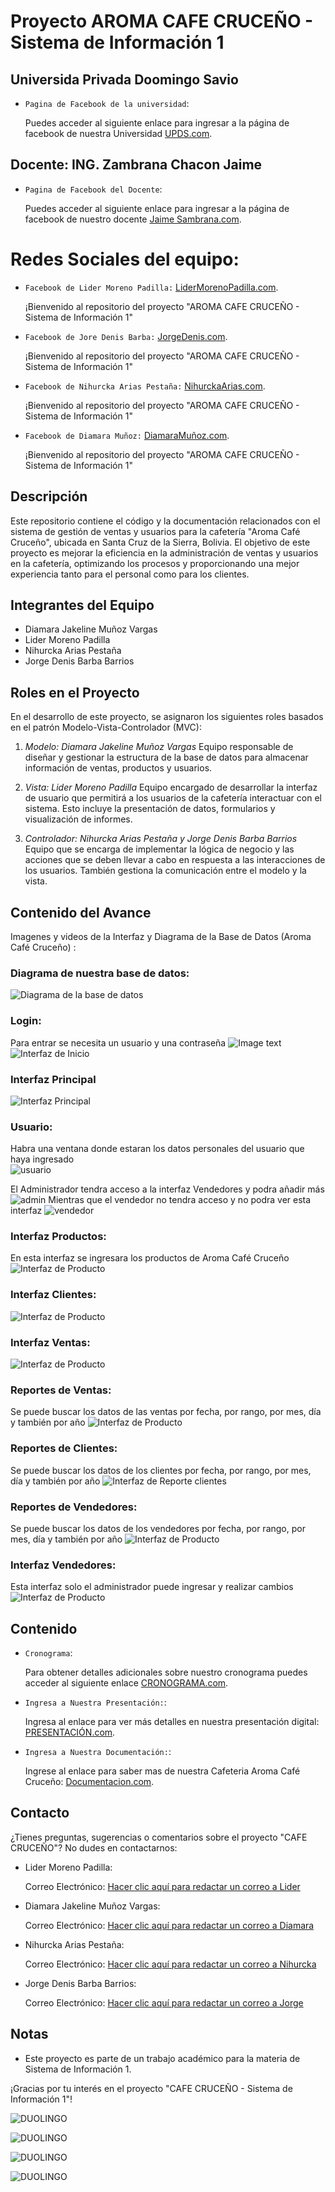 # Proyecto AROMA CAFE CRUCEÑO - Sistema de Información 1
## Universida Privada Doomingo Savio
- `Pagina de Facebook de la universidad`: <p>Puedes acceder al siguiente enlace para ingresar a la página de facebook de nuestra Universidad <a href="https://www.facebook.com/UPDS.bo">UPDS.com</a>.</p>
## Docente: ING. Zambrana Chacon Jaime
- `Pagina de Facebook del Docente`: <p>Puedes acceder al siguiente enlace para ingresar a la página de facebook de nuestro docente <a href="https://www.facebook.com/zambranachaconjaime">Jaime Sambrana.com</a>.</p>
# Redes Sociales del equipo:

- `Facebook de Lider Moreno Padilla:` <a href="https://www.facebook.com/lider.morenopadilla.79?mibextid=b06tZ0">LiderMorenoPadilla.com</a>.</p>
¡Bienvenido al repositorio del proyecto "AROMA CAFE CRUCEÑO - Sistema de Información 1" 

- `Facebook de Jore Denis Barba:` <a href="https://www.facebook.com/JorgeDenis101095?mibextid=ZbWKwL">JorgeDenis.com</a>.</p>
¡Bienvenido al repositorio del proyecto "AROMA CAFE CRUCEÑO - Sistema de Información 1"


- `Facebook de Nihurcka Arias Pestaña:` <a href="https://www.facebook.com/nihurcka.arias?mibextid=ZbWKwL">NihurckaArias.com</a>.</p>
¡Bienvenido al repositorio del proyecto "AROMA CAFE CRUCEÑO - Sistema de Información 1"


- `Facebook de Diamara Muñoz:` <a href="https://www.facebook.com/diamarayaquelin.munozvargas.3?mibextid=ZbWKwL">DiamaraMuñoz.com</a>.</p>
¡Bienvenido al repositorio del proyecto "AROMA CAFE CRUCEÑO - Sistema de Información 1" 



## Descripción
Este repositorio contiene el código y la documentación relacionados con el sistema de gestión de ventas y usuarios para la cafetería "Aroma Café Cruceño", ubicada en Santa Cruz de la Sierra, Bolivia. El objetivo de este proyecto es mejorar la eficiencia en la administración de ventas y usuarios en la cafetería, optimizando los procesos y proporcionando una mejor experiencia tanto para el personal como para los clientes.

## Integrantes del Equipo
- Diamara Jakeline Muñoz Vargas
- Lider Moreno Padilla
- Nihurcka Arias Pestaña
- Jorge Denis Barba Barrios

## Roles en el Proyecto
En el desarrollo de este proyecto, se asignaron los siguientes roles basados en el patrón Modelo-Vista-Controlador (MVC):

1. *Modelo: Diamara Jakeline Muñoz Vargas*  Equipo responsable de diseñar y gestionar la estructura de la base de datos para almacenar información de ventas, productos y usuarios.

2. *Vista: Lider Moreno Padilla* Equipo encargado de desarrollar la interfaz de usuario que permitirá a los usuarios de la cafetería interactuar con el sistema. Esto incluye la presentación de datos, formularios y visualización de informes.

3. *Controlador: Nihurcka Arias Pestaña y Jorge Denis Barba Barrios* Equipo que se encarga de implementar la lógica de negocio y las acciones que se deben llevar a cabo en respuesta a las interacciones de los usuarios. También gestiona la comunicación entre el modelo y la vista.

## Contenido del Avance
Imagenes y videos de la Interfaz y Diagrama de la Base de Datos (Aroma Café Cruceño) :

### Diagrama de nuestra base de datos:
  ![Diagrama de la base de datos](diagrama.jpeg)
### Login:
Para entrar se necesita un usuario y una contraseña
   ![Image text](GIF.gif)
   ![Interfaz de Inicio](InterfazLogin.jpeg)
### Interfaz Principal
 ![Interfaz Principal](InterfazInicio.jpeg)
### Usuario: 
Habra una ventana donde estaran los datos personales del usuario que haya ingresado   
![usuario](usuario.gif)

El Administrador tendra acceso a la interfaz Vendedores y podra añadir más
![admin](adminvendedores.jpeg)
Mientras que el vendedor no tendra acceso y no podra ver esta interfaz
![vendedor](usuariovendedor.jpeg)
### Interfaz Productos:
En esta interfaz se ingresara los productos de Aroma Café Cruceño
![Interfaz de Producto](productos.jpeg)
### Interfaz Clientes:
![Interfaz de Producto](clientes.jpeg)
### Interfaz Ventas:
![Interfaz de Producto](ventas.jpeg)
### Reportes de Ventas:
Se puede buscar los datos de las ventas por fecha, por rango, por mes, día y también por año
![Interfaz de Producto](ReporteVentas.jpeg)
### Reportes de Clientes:
Se puede buscar los datos de los clientes por fecha, por rango, por mes, día y también por año
![Interfaz de Reporte clientes](ReporteVentasClientes.jpeg)
### Reportes de Vendedores:
Se puede buscar los datos de los vendedores por fecha, por rango, por mes, día y también por año
![Interfaz de Producto](ReporteVendedores.jpeg)
### Interfaz Vendedores:
Esta interfaz solo el administrador puede ingresar y realizar cambios
![Interfaz de Producto](Vendedores.jpeg)



## Contenido

- `Cronograma`: <p>Para obtener detalles adicionales sobre nuestro cronograma puedes acceder al siguiente enlace <a href="https://www.notion.so/CRONOGRAMA-DE-ACTIVIDADES-27fad24f54e0443383566b42b20e713a?pvs=4">CRONOGRAMA.com</a>.</p>

- `Ingresa a Nuestra Presentación:`: <p>Ingresa al enlace para ver más detalles en nuestra presentación digital: <a href="https://www.canva.com/design/DAFsyiwwOlA/Ap2zpNvFDClKt9Xr3zCvqQ/view?utm_content=DAFsyiwwOlA&utm_campaign=designshare&utm_medium=link&utm_source=viewer">PRESENTACIÓN.com</a>.</p>

- `Ingresa a Nuestra Documentación:`:<p>Ingrese al enlace para saber mas de nuestra Cafeteria Aroma Café Cruceño: <a href="https://upds-my.sharepoint.com/:w:/g/personal/sc_diamara_munoz_v_upds_net_bo/Efv2jFHgAupDmqC7qO-lCBEBomTtCDyDc8_i3ZA-e46q0g?e=P3tIhU">Documentacion.com</a>.<p>



## Contacto
¿Tienes preguntas, sugerencias o comentarios sobre el proyecto "CAFE CRUCEÑO"? No dudes en contactarnos:
- Lider Moreno Padilla:  <p> Correo Electrónico: <a href="mailto:sc.lider.moreno.p@upds.net.bo">Hacer clic aquí para redactar un correo a Lider</a>

- Diamara Jakeline Muñoz Vargas:  <p> Correo Electrónico: <a href="mailto:sc.diamara.munoz.v@upds.net.bo">Hacer clic aquí para redactar un correo a Diamara</a>

- Nihurcka Arias Pestaña:<p> Correo Electrónico: <a href="mailto:sc.nihurcka.arias.p@upds.net.bo">Hacer clic aquí para redactar un correo a Nihurcka</a>

- Jorge Denis Barba Barrios:<p>Correo Electrónico: <a href="mailto:sc.jorge.barba.b@upds.net.bo">Hacer clic aquí para redactar un correo a Jorge</a>

## Notas
- Este proyecto es parte de un trabajo académico para la materia de Sistema de Información 1.


¡Gracias por tu interés en el proyecto "CAFE CRUCEÑO - Sistema de Información 1"!

![DUOLINGO](jorge.jpeg)

![DUOLINGO](lider.jpeg)

![DUOLINGO](diamara.jpg)

![DUOLINGO](nihurcka.jpeg) 
